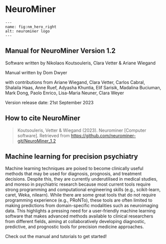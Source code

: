 # NeuroMiner

```{figure} Images/nm_hero_right.png
---
name: fig:nm_hero_right
alt: neurominer logo
---
```
## Manual for NeuroMiner Version 1.2

Software written by Nikolaos Koutsouleris, Clara Vetter & Ariane Wiegand

Manual written by Dom Dwyer

with contributions from
Ariane Wiegand, Clara Vetter, Carlos Cabral, Shalaila Haas, Anne Ruef, Adyasha Khuntia, Elif Sarisik, Madalina Buciuman, Mark Dong, Paolo Enrico, Lisa-Maria Neuner, Clara Weyer

Version release date: 21st September 2023

## How to cite NeuroMiner

> Koutsouleris, Vetter & Wiegand (2023). Neurominer [Computer software]. Retrieved from https://github.com/neurominer-git/NeuroMiner_1.2


## Machine learning for precision psychiatry

Machine learning techniques are poised to become clinically useful
methods that may be used for diagnosis, prognosis, and treatment
decisions. Despite this, they are currently underutilised in medical
studies, and moreso in psychiatric research because most current tools
require strong programming and computational engineering skills (e.g.,
scikit-learn, caret, Weka, nilearn). While there are some great tools
that do not require programming experience (e.g., PRoNTo), these tools
are often limited to making predictions from domain-specific modalities
such as neuroimaging data. This highlights a pressing need for a
user-friendly machine learning software that makes advanced methods
available to clinical researchers from different fields, aiming at
collaboratively developing diagnostic, predictive, and prognostic tools
for precision medicine approaches.

Check out the manual and tutorials to get started!

```{tableofcontents}
```
